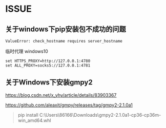 # ISSUE

## 关于windows下pip安装包不成功的问题

`ValueError: check_hostname requires server_hostname`

临时代理 windows10

```
set HTTPS_PROXY=http://127.0.0.1:4780
set ALL_PROXY=socks5://127.0.0.1:4781
```

## 关于Windows下安装gmpy2

https://blog.csdn.net/x_yhy/article/details/83903367

https://github.com/aleaxit/gmpy/releases/tag/gmpy2-2.1.0a1

>pip install C:\Users\86166\Downloads\gmpy2-2.1.0a1-cp36-cp36m-win_amd64.whl